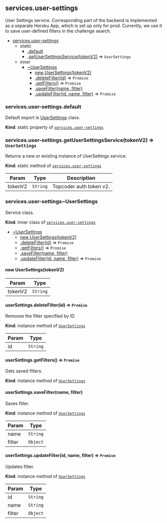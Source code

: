 <a name="module_services.user-settings"></a>

## services.user-settings
User Settings service. Corresponding part of the backend is
implemented as a separate Heroku App, which is set up only for prod.
Currently, we use it to save user-defined filters in the challenge search.


* [services.user-settings](#module_services.user-settings)
    * _static_
        * [.default](#module_services.user-settings.default)
        * [.getUserSettingsService(tokenV2)](#module_services.user-settings.getUserSettingsService) ⇒ <code>UserSettings</code>
    * _inner_
        * [~UserSettings](#module_services.user-settings..UserSettings)
            * [new UserSettings(tokenV2)](#new_module_services.user-settings..UserSettings_new)
            * [.deleteFilter(id)](#module_services.user-settings..UserSettings+deleteFilter) ⇒ <code>Promise</code>
            * [.getFilters()](#module_services.user-settings..UserSettings+getFilters) ⇒ <code>Promise</code>
            * [.saveFilter(name, filter)](#module_services.user-settings..UserSettings+saveFilter)
            * [.updateFilter(id, name, filter)](#module_services.user-settings..UserSettings+updateFilter) ⇒ <code>Promise</code>

<a name="module_services.user-settings.default"></a>

### services.user-settings.default
Default export is [UserSettings](#module_services.user-settings..UserSettings)
 class.

**Kind**: static property of [<code>services.user-settings</code>](#module_services.user-settings)  
<a name="module_services.user-settings.getUserSettingsService"></a>

### services.user-settings.getUserSettingsService(tokenV2) ⇒ <code>UserSettings</code>
Returns a new or existing instance of UserSettings service.

**Kind**: static method of [<code>services.user-settings</code>](#module_services.user-settings)  

| Param | Type | Description |
| --- | --- | --- |
| tokenV2 | <code>String</code> | Topcoder auth token v2. |

<a name="module_services.user-settings..UserSettings"></a>

### services.user-settings~UserSettings
Service class.

**Kind**: inner class of [<code>services.user-settings</code>](#module_services.user-settings)  

* [~UserSettings](#module_services.user-settings..UserSettings)
    * [new UserSettings(tokenV2)](#new_module_services.user-settings..UserSettings_new)
    * [.deleteFilter(id)](#module_services.user-settings..UserSettings+deleteFilter) ⇒ <code>Promise</code>
    * [.getFilters()](#module_services.user-settings..UserSettings+getFilters) ⇒ <code>Promise</code>
    * [.saveFilter(name, filter)](#module_services.user-settings..UserSettings+saveFilter)
    * [.updateFilter(id, name, filter)](#module_services.user-settings..UserSettings+updateFilter) ⇒ <code>Promise</code>

<a name="new_module_services.user-settings..UserSettings_new"></a>

#### new UserSettings(tokenV2)

| Param | Type |
| --- | --- |
| tokenV2 | <code>String</code> | 

<a name="module_services.user-settings..UserSettings+deleteFilter"></a>

#### userSettings.deleteFilter(id) ⇒ <code>Promise</code>
Removes the filter specified by ID.

**Kind**: instance method of [<code>UserSettings</code>](#module_services.user-settings..UserSettings)  

| Param | Type |
| --- | --- |
| id | <code>String</code> | 

<a name="module_services.user-settings..UserSettings+getFilters"></a>

#### userSettings.getFilters() ⇒ <code>Promise</code>
Gets saved filters.

**Kind**: instance method of [<code>UserSettings</code>](#module_services.user-settings..UserSettings)  
<a name="module_services.user-settings..UserSettings+saveFilter"></a>

#### userSettings.saveFilter(name, filter)
Saves filter.

**Kind**: instance method of [<code>UserSettings</code>](#module_services.user-settings..UserSettings)  

| Param | Type |
| --- | --- |
| name | <code>String</code> | 
| filter | <code>Object</code> | 

<a name="module_services.user-settings..UserSettings+updateFilter"></a>

#### userSettings.updateFilter(id, name, filter) ⇒ <code>Promise</code>
Updates filter.

**Kind**: instance method of [<code>UserSettings</code>](#module_services.user-settings..UserSettings)  

| Param | Type |
| --- | --- |
| id | <code>String</code> | 
| name | <code>String</code> | 
| filter | <code>Object</code> | 

